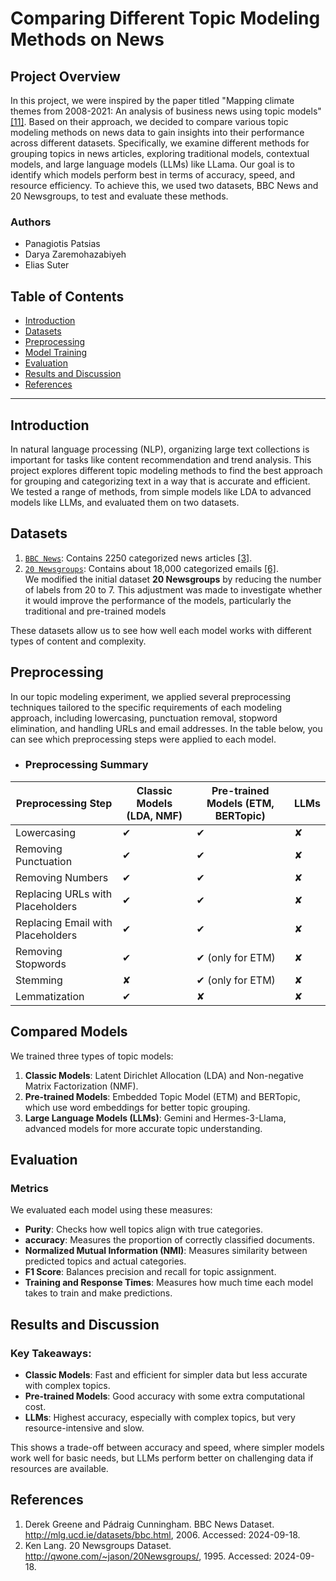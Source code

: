 # Comparing Different Topic Modeling Methods on News

## Project Overview
In this project, we were inspired by the paper titled "Mapping climate themes from 2008-2021: An analysis of business news using topic models" [[11]](#11). Based on their approach, we decided to compare various topic modeling methods on news data to gain insights into their performance across different datasets. Specifically, we examine different methods for grouping topics in news articles, exploring traditional models, contextual models, and large language models (LLMs) like LLama. Our goal is to identify which models perform best in terms of accuracy, speed, and resource efficiency. To achieve this, we used two datasets, BBC News and 20 Newsgroups, to test and evaluate these methods.

### Authors
- Panagiotis Patsias
- Darya Zaremohazabiyeh
- Elias Suter


## Table of Contents
- [Introduction](#introduction)
- [Datasets](#datasets)
- [Preprocessing](#preprocessing)
- [Model Training](#model-training)
- [Evaluation](#evaluation)
- [Results and Discussion](#results-and-discussion)
- [References](#references)

---

## Introduction

In natural language processing (NLP), organizing large text collections is important for tasks like content recommendation and trend analysis. This project explores different topic modeling methods to find the best approach for grouping and categorizing text in a way that is accurate and efficient. We tested a range of methods, from simple models like LDA to advanced models like LLMs, and evaluated them on two datasets.

## Datasets

1. [`BBC News`](https://drive.google.com/file/d/1TU8mkfBuqmPh8xoAxMuAY8icvRyK_eVn/view?usp=sharing): Contains 2250 categorized news articles [[3]](#3).
2. [`20 Newsgroups`](https://drive.google.com/file/d/1ARU6-0R9HWBRHBwr3AHzJkA1oOZvRdfG/view?usp=sharing): Contains about 18,000 categorized emails [[6]](#6). \
   We modified the initial dataset **20 Newsgroups** by reducing the number of labels from 20 to 7. This adjustment was made to investigate whether it would improve the performance of the models, particularly the traditional and pre-trained models

These datasets allow us to see how well each model works with different types of content and complexity.

## Preprocessing
In our topic modeling experiment, we applied several preprocessing techniques tailored to the specific requirements of each modeling approach, including lowercasing, punctuation removal, stopword elimination, and handling URLs and email addresses. In the table below, you can see which preprocessing steps were applied to each model.
- ### Preprocessing Summary

| **Preprocessing Step**         | **Classic Models (LDA, NMF)** | **Pre-trained Models (ETM, BERTopic)** | **LLMs**  |
|---------------------------------|-------------------------------|----------------------------------------|-----------|
| Lowercasing                     | ✔                             | ✔                                      | ✘         |
| Removing Punctuation            | ✔                             | ✔                                      | ✘         |
| Removing Numbers                | ✔                             | ✔                                      | ✘         |
| Replacing URLs with Placeholders| ✔                             | ✔                                      | ✘         |
| Replacing Email with Placeholders| ✔                             | ✔                                      | ✘         |
| Removing Stopwords              | ✔                             | ✔ (only for ETM)                       | ✘         |
| Stemming                        | ✘                             | ✔ (only for ETM)                       | ✘         |
| Lemmatization                   | ✔                             | ✘                                      | ✘         |


## Compared Models

We trained three types of topic models:
1. **Classic Models**: Latent Dirichlet Allocation (LDA) and Non-negative Matrix Factorization (NMF).
2. **Pre-trained Models**: Embedded Topic Model (ETM) and BERTopic, which use word embeddings for better topic grouping.
3. **Large Language Models (LLMs)**: Gemini and Hermes-3-Llama, advanced models for more accurate topic understanding.

## Evaluation

### Metrics
We evaluated each model using these measures:
- **Purity**: Checks how well topics align with true categories.
- **accuracy**: Measures the proportion of correctly classified documents.
- **Normalized Mutual Information (NMI)**: Measures similarity between predicted topics and actual categories.
- **F1 Score**: Balances precision and recall for topic assignment.
- **Training and Response Times**: Measures how much time each model takes to train and make predictions.

## Results and Discussion

### Key Takeaways:
- **Classic Models**: Fast and efficient for simpler data but less accurate with complex topics.
- **Pre-trained Models**: Good accuracy with some extra computational cost.
- **LLMs**: Highest accuracy, especially with complex topics, but very resource-intensive and slow.

This shows a trade-off between accuracy and speed, where simpler models work well for basic needs, but LLMs perform better on challenging data if resources are available.

## References

1. Derek Greene and Pádraig Cunningham. BBC News Dataset. http://mlg.ucd.ie/datasets/bbc.html, 2006. Accessed: 2024-09-18.
2. Ken Lang. 20 Newsgroups Dataset. http://qwone.com/~jason/20Newsgroups/, 1995. Accessed: 2024-09-18.

